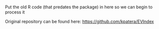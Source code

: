 Put the old R code (that predates the package) in here so we can begin to process it


Original repository can be found here: https://github.com/kpatera/EVIndex